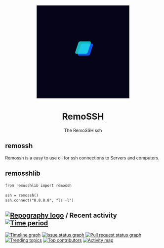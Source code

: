 
<p align="center">
  <img src="Remossh.png" width="300">
  <h1 align="center">RemoSSH</h1>
  <p align="center">The RemoSSH ssh</p>
</p>



## remossh
Remossh is a easy to use cli for ssh connections to Servers and computers.



## remosshlib
```
from remosshlib import remossh

ssh = remossh()
ssh.connect("8.8.8.8", "ls -l")
```

## [![Repography logo](https://images.repography.com/logo.svg)](https://repography.com) / Recent activity [![Time period](https://images.repography.com/34865635/Rayan25062011/remossh/recent-activity/l0YrkkjyMXuy6_XVuo0JEiodmJ4OKWrZi-59MboDo4s/iDt1cbijGWWt4rY9eIw-uu_dzq4BrJp9c58gnGcrLzk_badge.svg)](https://repography.com)
[![Timeline graph](https://images.repography.com/34865635/Rayan25062011/remossh/recent-activity/l0YrkkjyMXuy6_XVuo0JEiodmJ4OKWrZi-59MboDo4s/iDt1cbijGWWt4rY9eIw-uu_dzq4BrJp9c58gnGcrLzk_timeline.svg)](https://github.com/Rayan25062011/remossh/commits)
[![Issue status graph](https://images.repography.com/34865635/Rayan25062011/remossh/recent-activity/l0YrkkjyMXuy6_XVuo0JEiodmJ4OKWrZi-59MboDo4s/iDt1cbijGWWt4rY9eIw-uu_dzq4BrJp9c58gnGcrLzk_issues.svg)](https://github.com/Rayan25062011/remossh/issues)
[![Pull request status graph](https://images.repography.com/34865635/Rayan25062011/remossh/recent-activity/l0YrkkjyMXuy6_XVuo0JEiodmJ4OKWrZi-59MboDo4s/iDt1cbijGWWt4rY9eIw-uu_dzq4BrJp9c58gnGcrLzk_prs.svg)](https://github.com/Rayan25062011/remossh/pulls)
[![Trending topics](https://images.repography.com/34865635/Rayan25062011/remossh/recent-activity/l0YrkkjyMXuy6_XVuo0JEiodmJ4OKWrZi-59MboDo4s/iDt1cbijGWWt4rY9eIw-uu_dzq4BrJp9c58gnGcrLzk_words.svg)](https://github.com/Rayan25062011/remossh/commits)
[![Top contributors](https://images.repography.com/34865635/Rayan25062011/remossh/recent-activity/l0YrkkjyMXuy6_XVuo0JEiodmJ4OKWrZi-59MboDo4s/iDt1cbijGWWt4rY9eIw-uu_dzq4BrJp9c58gnGcrLzk_users.svg)](https://github.com/Rayan25062011/remossh/graphs/contributors)
[![Activity map](https://images.repography.com/34865635/Rayan25062011/remossh/recent-activity/l0YrkkjyMXuy6_XVuo0JEiodmJ4OKWrZi-59MboDo4s/iDt1cbijGWWt4rY9eIw-uu_dzq4BrJp9c58gnGcrLzk_map.svg)](https://github.com/Rayan25062011/remossh/commits)
